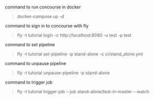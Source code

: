 command to run concourse in docker
> docker-compose up -d

command to sign in to concourse with fly
> fly -t tutorial login -c http://localhost:8080 -u test -p test

command to set pipeline
> fly -t tutorial set-pipeline -p stand-alone -c ci/stand_alone.yml

command to unpause pipeline
> fly -t tutorial unpause-pipeline -p stand-alone

command to trigger job
> fly -t tutorial trigger-job --job stand-alone/test-in-master --watch